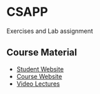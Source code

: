 # CSAPP

Exercises and Lab assignment

## Course Material

- [Student Website](http://csapp.cs.cmu.edu/3e/students.html)
- [Course Website](https://www.cs.cmu.edu/afs/cs/academic/class/15213-f15/www/)
- [Video Lectures](https://scs.hosted.panopto.com/Panopto/Pages/Sessions/List.aspx#folderID=%22b96d90ae-9871-4fae-91e2-b1627b43e25e%22)
